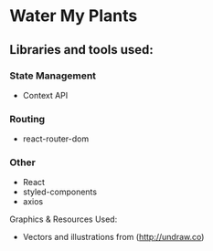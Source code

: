 # Water My Plants

## Libraries and tools used:

### State Management
* Context API

### Routing
* react-router-dom

### Other
* React
* styled-components
* axios

Graphics & Resources Used:
* Vectors and illustrations from (http://undraw.co)
